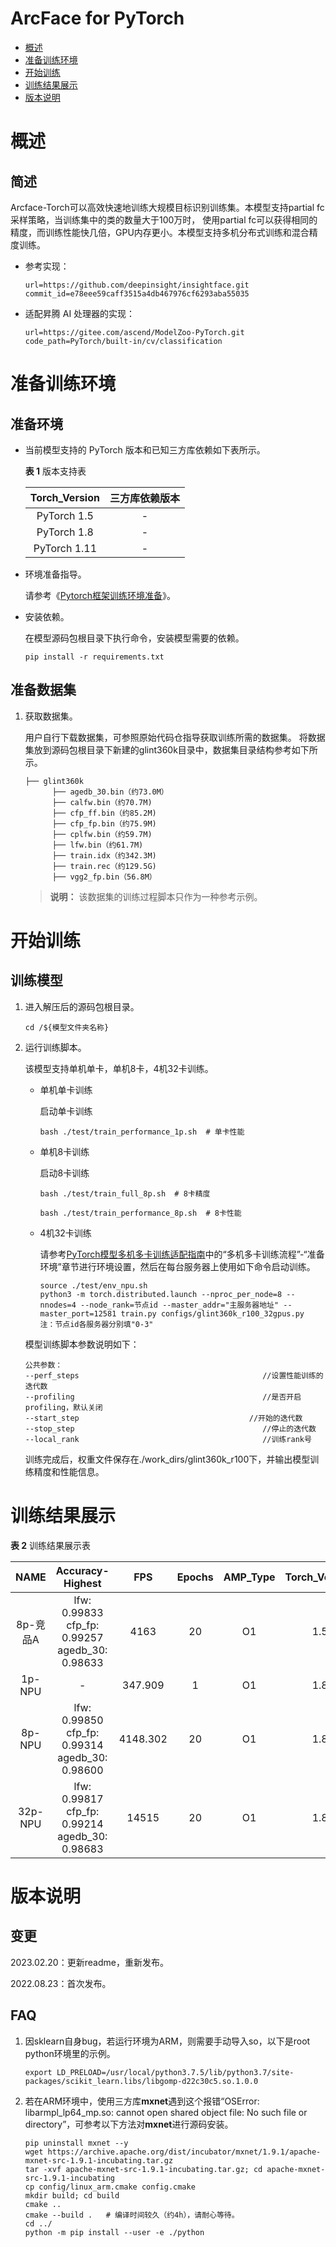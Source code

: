 # ArcFace for PyTorch

-   [概述](概述.md)
-   [准备训练环境](准备训练环境.md)
-   [开始训练](开始训练.md)
-   [训练结果展示](训练结果展示.md)
-   [版本说明](版本说明.md)


# 概述

## 简述

Arcface-Torch可以高效快速地训练大规模目标识别训练集。本模型支持partial fc采样策略，当训练集中的类的数量大于100万时， 使用partial fc可以获得相同的精度，而训练性能快几倍，GPU内存更小。本模型支持多机分布式训练和混合精度训练。 

- 参考实现：

  ```
  url=https://github.com/deepinsight/insightface.git
  commit_id=e78eee59caff3515a4db467976cf6293aba55035
  ```
  
- 适配昇腾 AI 处理器的实现：

  ```
  url=https://gitee.com/ascend/ModelZoo-PyTorch.git
  code_path=PyTorch/built-in/cv/classification
  ```

# 准备训练环境

## 准备环境

- 当前模型支持的 PyTorch 版本和已知三方库依赖如下表所示。

  **表 1**  版本支持表

  | Torch_Version      | 三方库依赖版本                                 |
  | :--------: | :----------------------------------------------------------: |
  | PyTorch 1.5 | - |
  | PyTorch 1.8 | - |
  | PyTorch 1.11   | - |

- 环境准备指导。

  请参考《[Pytorch框架训练环境准备](https://www.hiascend.com/document/detail/zh/ModelZoo/pytorchframework/ptes)》。
  
- 安装依赖。

  在模型源码包根目录下执行命令，安装模型需要的依赖。
  ```
  pip install -r requirements.txt
  ```


## 准备数据集

1. 获取数据集。

   用户自行下载数据集，可参照原始代码仓指导获取训练所需的数据集。
   将数据集放到源码包根目录下新建的glint360k目录中，数据集目录结构参考如下所示。

   ```
   ├── glint360k
         ├── agedb_30.bin（约73.0M）               
         ├── calfw.bin（约70.7M)
         ├── cfp_ff.bin（约85.2M)
         ├── cfp_fp.bin（约75.9M)
         ├── cplfw.bin（约59.7M)
         ├── lfw.bin（约61.7M)
         ├── train.idx（约342.3M)
         ├── train.rec（约129.5G)
         ├── vgg2_fp.bin（56.8M）
   ```
   > **说明：** 
   >该数据集的训练过程脚本只作为一种参考示例。


# 开始训练

## 训练模型

1. 进入解压后的源码包根目录。

   ```
   cd /${模型文件夹名称} 
   ```

2. 运行训练脚本。

   该模型支持单机单卡，单机8卡，4机32卡训练。

   - 单机单卡训练

     启动单卡训练

     ```
     bash ./test/train_performance_1p.sh  # 单卡性能
     ```

   - 单机8卡训练

     启动8卡训练

     ```
     bash ./test/train_full_8p.sh  # 8卡精度
     
     bash ./test/train_performance_8p.sh  # 8卡性能
     ```

   - 4机32卡训练

     请参考[PyTorch模型多机多卡训练适配指南](https://gitee.com/ascend/pytorch/blob/v1.8.1-3.0.rc2/docs/zh/PyTorch%E6%A8%A1%E5%9E%8B%E5%A4%9A%E6%9C%BA%E5%A4%9A%E5%8D%A1%E8%AE%AD%E7%BB%83%E9%80%82%E9%85%8D%E6%8C%87%E5%8D%97.md)中的“多机多卡训练流程”-“准备环境”章节进行环境设置，然后在每台服务器上使用如下命令启动训练。

     ```
     source ./test/env_npu.sh
     python3 -m torch.distributed.launch --nproc_per_node=8 --nnodes=4 --node_rank=节点id --master_addr="主服务器地址" --master_port=12581 train.py configs/glint360k_r100_32gpus.py
     注：节点id各服务器分别填"0-3"
     ```
   
   模型训练脚本参数说明如下：
   
   ```
   公共参数：
   --perf_steps                                         //设置性能训练的迭代数
   --profiling                                          //是否开启profiling，默认关闭
   --start_step	                                     //开始的迭代数
   --stop_step                                          //停止的迭代数
   --local_rank                                         //训练rank号
   ```
   
   训练完成后，权重文件保存在./work_dirs/glint360k_r100下，并输出模型训练精度和性能信息。


# 训练结果展示

**表 2**  训练结果展示表

| NAME     | Accuracy-Highest |  FPS | Epochs | AMP_Type | Torch_Version |
| :-----:  | :---:  | :--: | :------: | :------: | :------: |
| 8p-竞品A  | lfw: 0.99833 cfp_fp: 0.99257 agedb_30: 0.98633 | 4163 | 20 |       O1 |    1.5 |
| 1p-NPU | - | 347.909 | 1 | O1 | 1.8 |
| 8p-NPU   | lfw: 0.99850 cfp_fp: 0.99314 agedb_30: 0.98600 | 4148.302 | 20 |       O1 |    1.8 |
| 32p-NPU | lfw: 0.99817 cfp_fp: 0.99214 agedb_30: 0.98683 | 14515 | 20 | O1 | 1.8 |


# 版本说明

## 变更

2023.02.20：更新readme，重新发布。

2022.08.23：首次发布。

## FAQ

1. 因sklearn自身bug，若运行环境为ARM，则需要手动导入so，以下是root python环境里的示例。

   ```
   export LD_PRELOAD=/usr/local/python3.7.5/lib/python3.7/site-packages/scikit_learn.libs/libgomp-d22c30c5.so.1.0.0
   ```

2. 若在ARM环境中，使用三方库**mxnet**遇到这个报错“OSError: libarmpl_lp64_mp.so: cannot open shared object file: No such file or directory”，可参考以下方法对**mxnet**进行源码安装。

   ```
   pip uninstall mxnet --y
   wget https://archive.apache.org/dist/incubator/mxnet/1.9.1/apache-mxnet-src-1.9.1-incubating.tar.gz 
   tar -xvf apache-mxnet-src-1.9.1-incubating.tar.gz; cd apache-mxnet-src-1.9.1-incubating
   cp config/linux_arm.cmake config.cmake
   mkdir build; cd build
   cmake ..
   cmake --build .   # 编译时间较久（约4h），请耐心等待。
   cd ../
   python -m pip install --user -e ./python
   ```